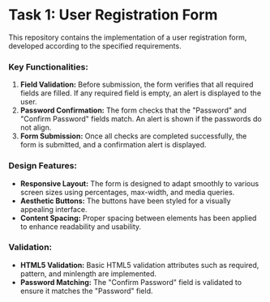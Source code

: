 # Task 1: User Registration Form

This repository contains the implementation of a user registration form, developed according to the specified requirements.

### Key Functionalities:
1. **Field Validation:** Before submission, the form verifies that all required fields are filled. If any required field is empty, an alert is displayed to the user.
2. **Password Confirmation:** The form checks that the "Password" and "Confirm Password" fields match. An alert is shown if the passwords do not align.
3. **Form Submission:** Once all checks are completed successfully, the form is submitted, and a confirmation alert is displayed.

### Design Features:
- **Responsive Layout:** The form is designed to adapt smoothly to various screen sizes using percentages, max-width, and media queries.
- **Aesthetic Buttons:** The buttons have been styled for a visually appealing interface.
- **Content Spacing:** Proper spacing between elements has been applied to enhance readability and usability.

### Validation:
- **HTML5 Validation:** Basic HTML5 validation attributes such as required, pattern, and minlength are implemented.
- **Password Matching:** The "Confirm Password" field is validated to ensure it matches the "Password" field.


